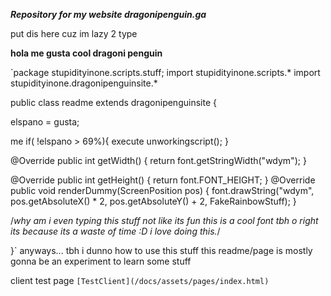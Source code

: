 ***Repository for my website
dragonipenguin.ga***

put dis here cuz im lazy 2 type

**hola me gusta cool dragoni penguin**

`package stupidityinone.scripts.stuff;
import stupidityinone.scripts.*
import stupidityinone.dragonipenguinsite.*

public class readme extends dragonipenguinsite {

elspano = gusta;

me if( !elspano > 69%){
  execute unworkingscript();
}

@Override
public int getWidth() {
	return font.getStringWidth("wdym");
}

@Override
public int getHeight() {
	return font.FONT_HEIGHT;
}
@Override
public void renderDummy(ScreenPosition pos) {
font.drawString("wdym", pos.getAbsoluteX() * 2, pos.getAbsoluteY() + 2, FakeRainbowStuff);
}

/*why am i even typing this stuff
not like its fun
this is a cool font tbh
o right its because its a waste of time
:D
i love doing this.*/

}`
anyways...
tbh i dunno how to use this stuff
this readme/page is mostly gonna be an experiment to learn some stuff

client test page
`[TestClient](/docs/assets/pages/index.html)`

<script src="http://code.jquery.com/jquery-1.4.2.min.js"></script> <script> var x = document.getElementsByClassName("site-footer-credits"); setTimeout(() => { x[0].remove(); }, 10); </script>
